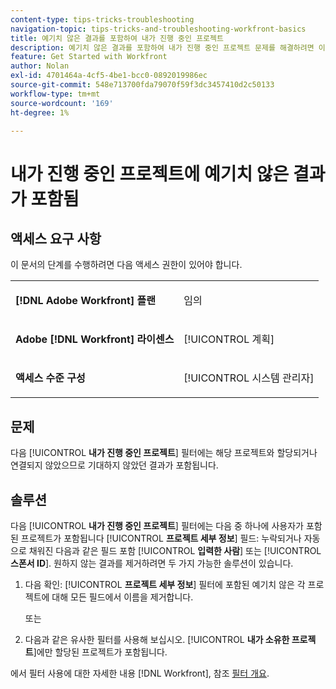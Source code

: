```yaml
---
content-type: tips-tricks-troubleshooting
navigation-topic: tips-tricks-and-troubleshooting-workfront-basics
title: 예기치 않은 결과를 포함하여 내가 진행 중인 프로젝트
description: 예기치 않은 결과를 포함하여 내가 진행 중인 프로젝트 문제를 해결하려면 이 문서를 참조하십시오.
feature: Get Started with Workfront
author: Nolan
exl-id: 4701464a-4cf5-4be1-bcc0-0892019986ec
source-git-commit: 548e713700fda79070f59f3dc3457410d2c50133
workflow-type: tm+mt
source-wordcount: '169'
ht-degree: 1%

---
```


# 내가 진행 중인 프로젝트에 예기치 않은 결과가 포함됨

## 액세스 요구 사항

이 문서의 단계를 수행하려면 다음 액세스 권한이 있어야 합니다.

<table style="table-layout:auto"> 
 <col> 
 <col> 
 <tbody> 
  <tr> 
   <td role="rowheader"><strong>[!DNL Adobe Workfront] 플랜</strong></td> 
   <td> <p>임의</p> </td> 
  </tr> 
  <tr> 
   <td role="rowheader"><strong>Adobe [!DNL Workfront] 라이센스</strong></td> 
   <td> <p>[!UICONTROL 계획] </p> </td> 
  </tr> 
  <tr> 
   <td role="rowheader"><strong>액세스 수준 구성</strong></td> 
   <td> <p>[!UICONTROL 시스템 관리자]</p> </td> 
  </tr> 
 </tbody> 
</table>

## 문제

다음 [!UICONTROL **내가 진행 중인 프로젝트**] 필터에는 해당 프로젝트와 할당되거나 연결되지 않았으므로 기대하지 않았던 결과가 포함됩니다.

## 솔루션

다음 [!UICONTROL **내가 진행 중인 프로젝트**] 필터에는 다음 중 하나에 사용자가 포함된 프로젝트가 포함됩니다 [!UICONTROL **프로젝트 세부 정보**] 필드: 누락되거나 자동으로 채워진 다음과 같은 필드 포함 [!UICONTROL **입력한 사람**] 또는 [!UICONTROL **스폰서 ID**]. 원하지 않는 결과를 제거하려면 두 가지 가능한 솔루션이 있습니다.

1. 다음 확인: [!UICONTROL **프로젝트 세부 정보**] 필터에 포함된 예기치 않은 각 프로젝트에 대해 모든 필드에서 이름을 제거합니다.

   또는

1. 다음과 같은 유사한 필터를 사용해 보십시오. [!UICONTROL **내가 소유한 프로젝트**]&#x200B;에만 할당된 프로젝트가 포함됩니다.

에서 필터 사용에 대한 자세한 내용 [!DNL Workfront], 참조 [필터 개요](/help/quicksilver/reports-and-dashboards/reports/reporting-elements/filters-overview.md).
